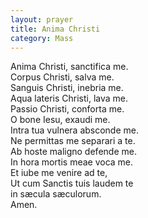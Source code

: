 ```yaml
---
layout: prayer
title: Anima Christi
category: Mass
---
```

Anima Christi, sanctifica me.  
Corpus Christi, salva me.  
Sanguis Christi, inebria me.  
Aqua lateris Christi, lava me.  
Passio Christi, conforta me.  
O bone Iesu, exaudi me.  
Intra tua vulnera absconde me.  
Ne permittas me separari a te.  
Ab hoste maligno defende me.  
In hora mortis meae voca me.  
Et iube me venire ad te,  
Ut cum Sanctis tuis laudem te  
in sæcula sæculorum.  
Amen.